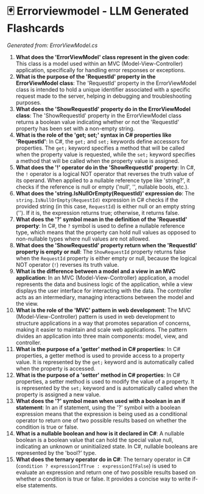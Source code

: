 # 🃏 Errorviewmodel - LLM Generated Flashcards
*Generated from: ErrorViewModel.cs*

1. **What does the 'ErrorViewModel' class represent in the given code**: This class is a model used within an MVC (Model-View-Controller) application, specifically for handling error responses or exceptions.
2. **What is the purpose of the 'RequestId' property in the ErrorViewModel class**: The 'RequestId' property in the ErrorViewModel class is intended to hold a unique identifier associated with a specific request made to the server, helping in debugging and troubleshooting purposes.
3. **What does the 'ShowRequestId' property do in the ErrorViewModel class**: The 'ShowRequestId' property in the ErrorViewModel class returns a boolean value indicating whether or not the 'RequestId' property has been set with a non-empty string.
4. **What is the role of the 'get; set;' syntax in C# properties like 'RequestId'**: In C#, the `get;` and `set;` keywords define accessors for properties. The `get;` keyword specifies a method that will be called when the property value is requested, while the `set;` keyword specifies a method that will be called when the property value is assigned.
5. **What does the '!' operator do in the 'ShowRequestId' property**: In C#, the `!` operator is a logical NOT operator that reverses the truth value of its operand. When applied to a nullable reference type like 'string?', it checks if the reference is null or empty ('null', '', nullable bools, etc.).
6. **What does the 'string.IsNullOrEmpty(RequestId)' expression do**: The `string.IsNullOrEmpty(RequestId)` expression in C# checks if the provided string (in this case, `RequestId`) is either null or an empty string (''). If it is, the expression returns true; otherwise, it returns false.
7. **What does the '?' symbol mean in the definition of the 'RequestId' property**: In C#, the `?` symbol is used to define a nullable reference type, which means that the property can hold null values as opposed to non-nullable types where null values are not allowed.
8. **What does the 'ShowRequestId' property return when the 'RequestId' property is empty or null**: The `ShowRequestId` property returns false when the `RequestId` property is either empty or null, because the logical NOT operator (`!`) reverses its truth value.
9. **What is the difference between a model and a view in an MVC application**: In an MVC (Model-View-Controller) application, a model represents the data and business logic of the application, while a view displays the user interface for interacting with the data. The controller acts as an intermediary, managing interactions between the model and the view.
10. **What is the role of the 'MVC' pattern in web development**: The MVC (Model-View-Controller) pattern is used in web development to structure applications in a way that promotes separation of concerns, making it easier to maintain and scale web applications. The pattern divides an application into three main components: model, view, and controller.
11. **What is the purpose of a 'getter' method in C# properties**: In C# properties, a getter method is used to provide access to a property value. It is represented by the `get;` keyword and is automatically called when the property is accessed.
12. **What is the purpose of a 'setter' method in C# properties**: In C# properties, a setter method is used to modify the value of a property. It is represented by the `set;` keyword and is automatically called when the property is assigned a new value.
13. **What does the '?' symbol mean when used with a boolean in an if statement**: In an if statement, using the '?' symbol with a boolean expression means that the expression is being used as a conditional operator to return one of two possible results based on whether the condition is true or false.
14. **What is a nullable boolean and how is it declared in C#**: A nullable boolean is a boolean value that can hold the special value null, indicating an unknown or uninitialized state. In C#, nullable booleans are represented by the 'bool?' type.
15. **What does the ternary operator do in C#**: The ternary operator in C# (`condition ? expressionIfTrue : expressionIfFalse`) is used to evaluate an expression and return one of two possible results based on whether a condition is true or false. It provides a concise way to write if-else statements.